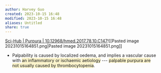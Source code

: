 ```yaml
---
author: Harvey Guo
created: 2023-10-15 16:48
modified: 2023-10-15 16:48
aliases: Untitled
share: true
---
```

[Sci-Hub | Purpura | 10.12968/hmed.2017.78.10.C147](https://sci-hub.ee/10.12968/hmed.2017.78.10.C147)![[Pasted image 20231015164851.png|Pasted image 20231015164851.png]]
- Palpability is caused by localized oedema, and implies a vascular cause with  <span style="background:rgba(240, 200, 0, 0.2)">an inflammatory or ischaemic aetiology</span> --- <span style="background:rgba(240, 200, 0, 0.2)">palpable purpura are not usually caused by thrombocytopenia</span>.
